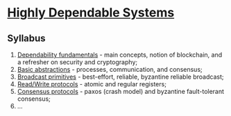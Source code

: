 # [Highly Dependable Systems](https://fenix.tecnico.ulisboa.pt/disciplinas/SDTF23/2023-2024/2-semestre)

## Syllabus

1. [Dependability fundamentals](01-dependability-fundamentals.md) - main concepts, notion of blockchain, and a refresher on security and cryptography;
2. [Basic abstractions](02-basic-abstractions.md) - processes, communication, and consensus;
3. [Broadcast primitives](03-broadcast-primitives.md) - best-effort, reliable, byzantine reliable broadcast;
4. [Read/Write protocols](04-read-write-protocols.md) - atomic and regular registers;
5. [Consensus protocols](05-consensus-protocols.md) - paxos (crash model) and byzantine fault-tolerant consensus;
6. _..._ 
